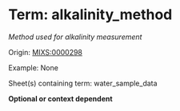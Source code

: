 # Term: alkalinity_method

*Method used for alkalinity measurement*

Origin: [MIXS:0000298](https://w3id.org/mixs/0000298)

Example: None

Sheet(s) containing term: water_sample_data

**Optional or context dependent**